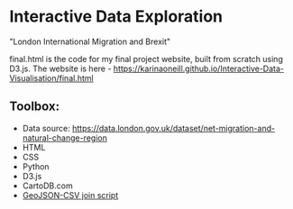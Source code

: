 # Interactive Data Exploration

"London International Migration and Brexit"

final.html is the code for my final project website, built from scratch using D3.js. The website is here - https://karinaoneill.github.io/Interactive-Data-Visualisation/final.html

## Toolbox:

- Data source: https://data.london.gov.uk/dataset/net-migration-and-natural-change-region
- HTML
- CSS
- Python
- D3.js
- CartoDB.com
- [GeoJSON-CSV join script](https://github.com/gavinr/geojson-csv-join)
